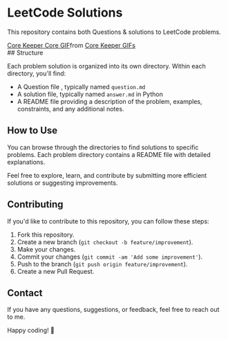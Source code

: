 # LeetCode Solutions

This repository contains both Questions & solutions to LeetCode problems.

<div class="tenor-gif-embed" data-postid="26326564" data-share-method="host" data-aspect-ratio="1.66667" data-width="100%"><a href="https://tenor.com/view/core-keeper-core-keeper-core-keeper-code-ck-code-gif-26326564">Core Keeper Core GIF</a>from <a href="https://tenor.com/search/core+keeper-gifs">Core Keeper GIFs</a></div> <script type="text/javascript" async src="https://tenor.com/embed.js"></script>
## Structure

Each problem solution is organized into its own directory. Within each directory, you'll find:

- A Question file , typically named `question.md` 
- A solution file, typically named `answer.md` in Python
- A README file providing a description of the problem, examples, constraints, and any additional notes.

## How to Use

You can browse through the directories to find solutions to specific problems. Each problem directory contains a README file with detailed explanations.

Feel free to explore, learn, and contribute by submitting more efficient solutions or suggesting improvements.

## Contributing

If you'd like to contribute to this repository, you can follow these steps:

1. Fork this repository.
2. Create a new branch (`git checkout -b feature/improvement`).
3. Make your changes.
4. Commit your changes (`git commit -am 'Add some improvement'`).
5. Push to the branch (`git push origin feature/improvement`).
6. Create a new Pull Request.

## Contact

If you have any questions, suggestions, or feedback, feel free to reach out to me.

Happy coding! 🚀

